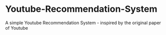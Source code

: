 # Youtube-Recommendation-System
A simple Youtube Recommendation System - inspired by the original paper of Youtube

